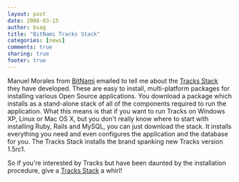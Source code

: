 ```yaml
---
layout: post
date: 2008-03-15 
author: bsag 
title: "BitNami Tracks Stack" 
categories: [news] 
comments: true
sharing: true
footer: true
---
```


Manuel Morales from [BitNami](http://bitnami.org/) emailed to tell me about the [Tracks Stack](http://bitnami.org/stack/tracks) they have developed. These are easy to install, multi-platform packages for installing various Open Source applications. You download a package which installs as a stand-alone stack of all of the components required to run the application. What this means is that if you want to run Tracks on Windows XP, Linux or Mac OS X, but you don't really know where to start with installing Ruby, Rails and MySQL, you can just download the stack. It installs everything you need and even configures the application and the database for you. The Tracks Stack installs the brand spanking new Tracks version 1.5rc1.

So if you're interested by Tracks but have been daunted by the installation procedure, give a [Tracks Stack](http://bitnami.org/stack/tracks) a whirl! 

 
